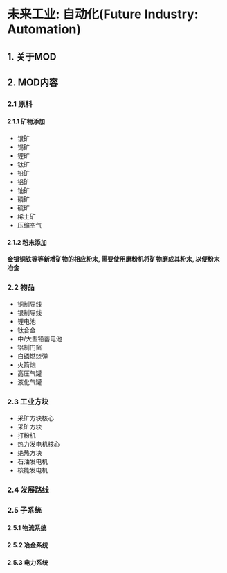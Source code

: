 # 未来工业: 自动化(Future Industry: Automation)

## 1. 关于MOD

## 2. MOD内容

### 2.1 原料

#### 2.1.1 矿物添加

- 银矿
- 锡矿
- 锂矿
- 钛矿
- 铅矿
- 铝矿
- 铀矿
- 磷矿
- 硫矿
- 稀土矿
- 压缩空气

#### 2.1.2 粉末添加

**金银铜铁等等新增矿物的相应粉末, 需要使用磨粉机将矿物磨成其粉末, 以便粉末冶金**

### 2.2 物品

* 铜制导线
* 银制导线
* 锂电池
* 钛合金
* 中/大型铅蓄电池
* 铝制门窗
* 白磷燃烧弹
* 火箭炮
* 高压气罐
* 液化气罐

### 2.3 工业方块

- 采矿方块核心
- 采矿方块
- 打粉机
- 热力发电机核心
- 绝热方块
- 石油发电机
- 核能发电机

### 2.4 发展路线

### 2.5 子系统

#### 2.5.1 物流系统

#### 2.5.2 冶金系统

#### 2.5.3 电力系统

